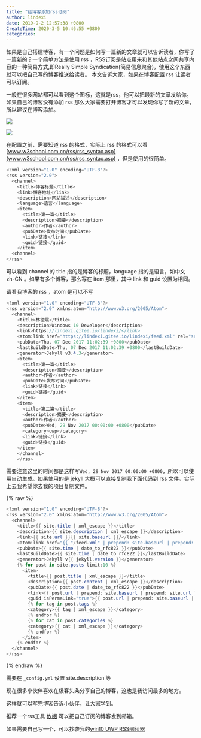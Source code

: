 ```yaml
---
title: "给博客添加rss订阅"
author: lindexi
date: 2019-9-2 12:57:38 +0800
CreateTime: 2020-3-5 10:46:55 +0800
categories: 
---
```


如果是自己搭建博客，有一个问题是如何写一篇新的文章就可以告诉读者，你写了一篇新的？一个简单方法是使用 rss ，RSS订阅是站点用来和其他站点之间共享内容的一种简易方式,即Really Simple Syndication(简易信息聚合)，使用这个东西就可以把自己写的博客推送给读者。
本文告诉大家，如果在博客配置 rss 让读者可以订阅。

<!--more-->



一般在很多网站都可以看到这个图标，这就是rss，他可以把最新的文章发给你。如果自己的博客没有添加 rss 那么大家需要打开博客才可以发现你写了新的文章，所以建议在博客添加。

![](http://image.acmx.xyz/34fdad35-5dfe-a75b-2b4b-8c5e313038e2%2F2017127131016.jpg)

![](http://image.acmx.xyz/34fdad35-5dfe-a75b-2b4b-8c5e313038e2%2F2017127131032.jpg)

在配置之前，需要知道 rss 的格式，实际上 rss 的格式可以看 [www.w3school.com.cn/rss/rss_syntax.asp](www.w3school.com.cn/rss/rss_syntax.asp) ，但是使用的很简单。

```csharp
<?xml version="1.0" encoding="UTF-8"?>  
<rss version="2.0">  
  <channel>  
    <title>博客标题</title>  
    <link>博客地址</link>  
    <description>网站描述</description>  
    <language>语言</language>  
    <item>  
      <title>第一篇</title>  
      <description>摘要</description>  
      <author>作者</author>  
      <pubDate>发布时间</pubDate>  
      <link>链接</link>  
      <guid>链接</guid>  
    </item>  
  <channel>  
</rss>  
```

可以看到 channel 的 title 指的是博客的标题，language 指的是语言，如中文 zh-CN 。如果有多个博客，那么写在 item 那里，其中 link 和 guid 设置为相同。

请看我博客的 rss ，atom 是可以不写

```csharp
<?xml version="1.0" encoding="UTF-8"?>
<rss version="2.0" xmlns:atom="http://www.w3.org/2005/Atom">
  <channel>
    <title>林德熙</title>
    <description>Windows 10 Developer</description>
    <link>https://lindexi.gitee.io/lindexi/</link>
    <atom:link href="https://lindexi.gitee.io/lindexi/feed.xml" rel="self" type="application/rss+xml"/>
    <pubDate>Thu, 07 Dec 2017 11:02:39 +0800</pubDate>
    <lastBuildDate>Thu, 07 Dec 2017 11:02:39 +0800</lastBuildDate>
    <generator>Jekyll v3.4.3</generator>
    <item>  
      <title>第一篇</title>  
      <description>摘要</description>  
      <author>作者</author>  
      <pubDate>发布时间</pubDate>  
      <link>链接</link>  
      <guid>链接</guid>  
    </item> 
    <item>  
      <title>第二篇</title>  
      <description>摘要</description>  
      <author>作者</author>  
      <pubDate>Wed, 29 Nov 2017 00:00:00 +0800</pubDate>
      <category>uwp</category>  
      <link>链接</link>  
      <guid>链接</guid>  
    </item> 
    </channel>
    </rss>
```

需要注意这里的时间都是这样写`Wed, 29 Nov 2017 00:00:00 +0800`，所以可以使用自动生成。如果使用的是 jekyll 大概可以直接复制我下面代码到 rss 文件。实际上去我希望你去我的项目复制文件。

{% raw %}

```csharp
<?xml version="1.0" encoding="UTF-8"?>
<rss version="2.0" xmlns:atom="http://www.w3.org/2005/Atom">
  <channel>
    <title>{{ site.title | xml_escape }}</title>
    <description>{{ site.description | xml_escape }}</description>
    <link>{{ site.url }}{{ site.baseurl }}/</link>
    <atom:link href="{{ "/feed.xml" | prepend: site.baseurl | prepend: site.url }}" rel="self" type="application/rss+xml"/>
    <pubDate>{{ site.time | date_to_rfc822 }}</pubDate>
    <lastBuildDate>{{ site.time | date_to_rfc822 }}</lastBuildDate>
    <generator>Jekyll v{{ jekyll.version }}</generator>
    {% for post in site.posts limit:10 %}
      <item>
        <title>{{ post.title | xml_escape }}</title>
        <description>{{ post.content | xml_escape }}</description>
        <pubDate>{{ post.date | date_to_rfc822 }}</pubDate>
        <link>{{ post.url | prepend: site.baseurl | prepend: site.url }}</link>
        <guid isPermaLink="true">{{ post.url | prepend: site.baseurl | prepend: site.url }}</guid>
        {% for tag in post.tags %}
        <category>{{ tag | xml_escape }}</category>
        {% endfor %}
        {% for cat in post.categories %}
        <category>{{ cat | xml_escape }}</category>
        {% endfor %}
      </item>
    {% endfor %}
  </channel>
</rss>

```
{% endraw %}

需要在 `_config.yml` 设置 site.description 等

现在很多小伙伴喜欢在极客头条分享自己的博客，这也是我访问最多的地方。

这样就可以写完博客告诉小伙伴，让大家学到。

推荐一个rss工具 [攸阅](http://hiiman.com/ ) 可以把自己订阅的博客发到邮箱。

如果需要自己写一个，可以抄袭我的[win10 UWP RSS阅读器 ](https://lindexi.github.io/lindexi/post/win10-UWP-RSS%E9%98%85%E8%AF%BB%E5%99%A8.html )

